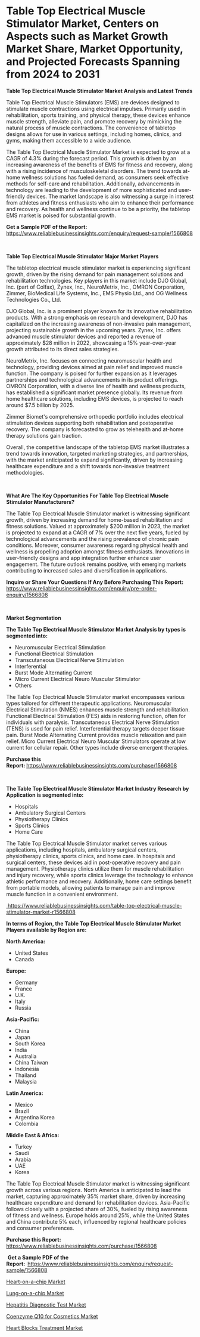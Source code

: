 <p><h1>Table Top Electrical Muscle Stimulator Market, Centers on Aspects such as Market Growth Market Share, Market Opportunity, and Projected Forecasts Spanning from 2024 to 2031</h1></p><p><strong>Table Top Electrical Muscle Stimulator Market Analysis and Latest Trends</strong></p>
<p><p>Table Top Electrical Muscle Stimulators (EMS) are devices designed to stimulate muscle contractions using electrical impulses. Primarily used in rehabilitation, sports training, and physical therapy, these devices enhance muscle strength, alleviate pain, and promote recovery by mimicking the natural process of muscle contractions. The convenience of tabletop designs allows for use in various settings, including homes, clinics, and gyms, making them accessible to a wide audience.</p><p>The Table Top Electrical Muscle Stimulator Market is expected to grow at a CAGR of 4.3% during the forecast period. This growth is driven by an increasing awareness of the benefits of EMS for fitness and recovery, along with a rising incidence of musculoskeletal disorders. The trend towards at-home wellness solutions has fueled demand, as consumers seek effective methods for self-care and rehabilitation. Additionally, advancements in technology are leading to the development of more sophisticated and user-friendly devices. The market landscape is also witnessing a surge in interest from athletes and fitness enthusiasts who aim to enhance their performance and recovery. As health and wellness continue to be a priority, the tabletop EMS market is poised for substantial growth.</p></p>
<p><strong>Get a Sample PDF of the Report:&nbsp;</strong> <a href="https://www.reliablebusinessinsights.com/enquiry/request-sample/1566808">https://www.reliablebusinessinsights.com/enquiry/request-sample/1566808</a></p>
<p>&nbsp;</p>
<p><strong>Table Top Electrical Muscle Stimulator Major Market Players</strong></p>
<p><p>The tabletop electrical muscle stimulator market is experiencing significant growth, driven by the rising demand for pain management solutions and rehabilitation technologies. Key players in this market include DJO Global, Inc. (part of Colfax), Zynex, Inc., NeuroMetrix, Inc., OMRON Corporation, Zimmer, BioMedical Life Systems, Inc., EMS Physio Ltd., and OG Wellness Technologies Co., Ltd.</p><p>DJO Global, Inc. is a prominent player known for its innovative rehabilitation products. With a strong emphasis on research and development, DJO has capitalized on the increasing awareness of non-invasive pain management, projecting sustainable growth in the upcoming years. Zynex, Inc. offers advanced muscle stimulator devices and reported a revenue of approximately $28 million in 2022, showcasing a 15% year-over-year growth attributed to its direct sales strategies.</p><p>NeuroMetrix, Inc. focuses on connecting neuromuscular health and technology, providing devices aimed at pain relief and improved muscle function. The company is poised for further expansion as it leverages partnerships and technological advancements in its product offerings. OMRON Corporation, with a diverse line of health and wellness products, has established a significant market presence globally. Its revenue from home healthcare solutions, including EMS devices, is projected to reach around $7.5 billion by 2025.</p><p>Zimmer Biomet's comprehensive orthopedic portfolio includes electrical stimulation devices supporting both rehabilitation and postoperative recovery. The company is forecasted to grow as telehealth and at-home therapy solutions gain traction.</p><p>Overall, the competitive landscape of the tabletop EMS market illustrates a trend towards innovation, targeted marketing strategies, and partnerships, with the market anticipated to expand significantly, driven by increasing healthcare expenditure and a shift towards non-invasive treatment methodologies.</p></p>
<p>&nbsp;</p>
<p><strong>What Are The Key Opportunities For Table Top Electrical Muscle Stimulator Manufacturers?</strong></p>
<p><p>The Table Top Electrical Muscle Stimulator market is witnessing significant growth, driven by increasing demand for home-based rehabilitation and fitness solutions. Valued at approximately $200 million in 2023, the market is projected to expand at a CAGR of 7% over the next five years, fueled by technological advancements and the rising prevalence of chronic pain conditions. Moreover, consumer awareness regarding physical health and wellness is propelling adoption amongst fitness enthusiasts. Innovations in user-friendly designs and app integration further enhance user engagement. The future outlook remains positive, with emerging markets contributing to increased sales and diversification in applications.</p></p>
<p><strong>Inquire or Share Your Questions If Any Before Purchasing This Report:</strong> <a href="https://www.reliablebusinessinsights.com/enquiry/pre-order-enquiry/1566808">https://www.reliablebusinessinsights.com/enquiry/pre-order-enquiry/1566808</a></p>
<p>&nbsp;</p>
<p><strong>Market Segmentation</strong></p>
<p><strong>The Table Top Electrical Muscle Stimulator Market Analysis by types is segmented into:</strong></p>
<p><ul><li>Neuromuscular Electrical Stimulation</li><li>Functional Electrical Stimulation</li><li>Transcutaneous Electrical Nerve Stimulation</li><li>Interferential</li><li>Burst Mode Alternating Current</li><li>Micro Current Electrical Neuro Muscular Stimulator</li><li>Others</li></ul></p>
<p><p>The Table Top Electrical Muscle Stimulator market encompasses various types tailored for different therapeutic applications. Neuromuscular Electrical Stimulation (NMES) enhances muscle strength and rehabilitation. Functional Electrical Stimulation (FES) aids in restoring function, often for individuals with paralysis. Transcutaneous Electrical Nerve Stimulation (TENS) is used for pain relief. Interferential therapy targets deeper tissue pain. Burst Mode Alternating Current provides muscle relaxation and pain relief. Micro Current Electrical Neuro Muscular Stimulators operate at low current for cellular repair. Other types include diverse emergent therapies.</p></p>
<p><strong>Purchase this Report:&nbsp;</strong><a href="https://www.reliablebusinessinsights.com/purchase/1566808">https://www.reliablebusinessinsights.com/purchase/1566808</a></p>
<p>&nbsp;</p>
<p><strong>The Table Top Electrical Muscle Stimulator Market Industry Research by Application is segmented into:</strong></p>
<p><ul><li>Hospitals</li><li>Ambulatory Surgical Centers</li><li>Physiotherapy Clinics</li><li>Sports Clinics</li><li>Home Care</li></ul></p>
<p><p>The Table Top Electrical Muscle Stimulator market serves various applications, including hospitals, ambulatory surgical centers, physiotherapy clinics, sports clinics, and home care. In hospitals and surgical centers, these devices aid in post-operative recovery and pain management. Physiotherapy clinics utilize them for muscle rehabilitation and injury recovery, while sports clinics leverage the technology to enhance athletic performance and recovery. Additionally, home care settings benefit from portable models, allowing patients to manage pain and improve muscle function in a convenient environment.</p></p>
<p><a href="https://www.reliablebusinessinsights.com/table-top-electrical-muscle-stimulator-market-r1566808">&nbsp;https://www.reliablebusinessinsights.com/table-top-electrical-muscle-stimulator-market-r1566808</a></p>
<p><strong>In terms of Region, the Table Top Electrical Muscle Stimulator Market Players available by Region are:</strong></p>
<p>
    <p> <strong> North America: </strong>
        <ul>
            <li>United States</li>
            <li>Canada</li>
        </ul>
        </p> 
    <p> <strong> Europe: </strong>
        <ul>
            <li>Germany</li>
            <li>France</li>
            <li>U.K.</li>
            <li>Italy</li>
            <li>Russia</li>
        </ul>
        </p> 
    <p> <strong> Asia-Pacific: </strong>
        <ul>
            <li>China</li>
            <li>Japan</li>
            <li>South Korea</li>
            <li>India</li>
            <li>Australia</li>
            <li>China Taiwan</li>
            <li>Indonesia</li>
            <li>Thailand</li>
            <li>Malaysia</li>
        </ul>
        </p> 
    <p> <strong> Latin America: </strong>
        <ul>
            <li>Mexico</li>
            <li>Brazil</li>
            <li>Argentina Korea</li>
            <li>Colombia</li>
        </ul>
        </p> 
    <p> <strong> Middle East & Africa: </strong>
        <ul>
            <li>Turkey</li>
            <li>Saudi</li>
            <li>Arabia</li>
            <li>UAE</li>
            <li>Korea</li>
        </ul>
    </p>
    </p>
<p><p>The Table Top Electrical Muscle Stimulator market is witnessing significant growth across various regions. North America is anticipated to lead the market, capturing approximately 35% market share, driven by increasing healthcare expenditure and demand for rehabilitation devices. Asia-Pacific follows closely with a projected share of 30%, fueled by rising awareness of fitness and wellness. Europe holds around 25%, while the United States and China contribute 5% each, influenced by regional healthcare policies and consumer preferences.</p></p>
<p><strong>Purchase this Report: </strong><a href="https://www.reliablebusinessinsights.com/purchase/1566808">https://www.reliablebusinessinsights.com/purchase/1566808</a></p>
<p>&nbsp;<strong>Get a Sample PDF of the Report:&nbsp;&nbsp;</strong><a href="https://www.reliablebusinessinsights.com/enquiry/request-sample/1566808">https://www.reliablebusinessinsights.com/enquiry/request-sample/1566808</a></p>
<p><strong></strong></p>
<p><p><a href="https://medium.com/@akujaya575/what-innovations-and-market-trends-are-shaping-the-heart-on-a-chip-market-1cf46fcbb4bb?postPublishedType=repub">Heart-on-a-chip Market</a></p><p><a href="https://medium.com/@akujaya575/future-of-innovation-global-lung-on-a-chip-market-growth-and-opportunities-2024-2031-40ac96c20610?postPublishedType=repub">Lung-on-a-chip Market</a></p><p><a href="https://www.linkedin.com/pulse/how-regional-markets-adapting-hepatitis-diagnostic-test-sti2e">Hepatitis Diagnostic Test Market</a></p><p><a href="https://issuu.com/reportprime-2/docs/coenzyme-q10-for-cosmetics-market-s_b11c03786e69dd">Coenzyme Q10 for Cosmetics Market</a></p><p><a href="https://www.linkedin.com/pulse/heart-blocks-treatment-market-growth-segmentation-regional-wcrge">Heart Blocks Treatment Market</a></p></p>